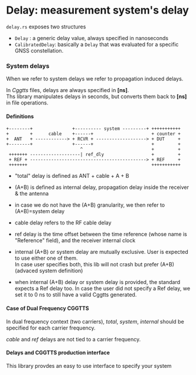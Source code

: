 Delay: measurement system's delay 
=================================

`delay.rs` exposes two structures

* `Delay` : a generic delay value, always specified in nanoseconds
* `CalibratedDelay`:  basically a `Delay` that was evaluated for a specific
GNSS constellation.


### System delays

When we refer to system delays we refer to propagation induced delays.

In _Cggtts_ files, delays are always specified in **[ns]**.  
Ths library manipulates delays in seconds, but converts them
back to **[ns]** in file operations.

#### Definitions

```
+--------+               +---------- system ---------+ +++++++++++
+        +      cable    +------+                      + counter +
+  ANT   + ------------> + RCVR + -------------------> + DUT     +
+--------+               +------+                      +         +
                            ^                          +         +
 +++++++ -------------------| ref_dly                  +         +
 + REF + --------------------------------------------> + REF     +
 +++++++                                               +++++++++++
```

* "total" delay is defined as ANT + cable + A + B
* (A+B) is defined as internal delay, propagation delay inside
the receiver & the antenna
* in case we do not have the (A+B) granularity, we then refer to (A+B)=system delay

* cable delay refers to the RF cable delay

* ref delay is the time offset between the time reference (whose name is "Reference" field),
and the receiver internal clock

* internal (A+B) or system delay are mutually exclusive.
User is expected to use either one of them.  
In case user specifies both, this lib will not crash but prefer (A+B) (advaced system definition)

* when internal (A+B) delay or system delay is provided,
the standard expects a Ref delay too. 
In case the user did not specify a Ref delay, we set it to 0 ns
to still have a valid Cggtts generated.

#### Case of Dual Frequency CGGTTS
In dual frequency context (two carriers), 
_total_, _system_, _internal_ should be specified
for each carrier frequency.

_cable_ and _ref_ delays are not tied to a carrier frequency.

#### Delays and CGGTTS production interface

This library provdes an easy to use interface to specify your system
